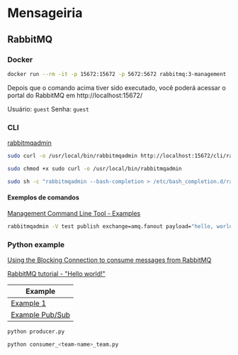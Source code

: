 # Mensageiria 

## RabbitMQ 

### Docker

```BASH
docker run --rm -it -p 15672:15672 -p 5672:5672 rabbitmq:3-management
```

Depois que o comando acima tiver sido executado, você poderá acessar o portal do RabbitMQ em http://localhost:15672/ 

Usuário: `guest`
Senha: `guest`

### CLI 

[rabbitmqadmin](http://localhost:15672/cli/rabbitmqadmin)

```BASH
sudo curl -o /usr/local/bin/rabbitmqadmin http://localhost:15672/cli/rabbitmqadmin

sudo chmod +x sudo curl -o /usr/local/bin/rabbitmqadmin

sudo sh -c "rabbitmqadmin --bash-completion > /etc/bash_completion.d/rabbitmqadmin"
```

#### Exemplos de comandos

[Management Command Line Tool - Examples](https://www.rabbitmq.com/docs/management-cli#examples)

```BASH
rabbitmqadmin -V test publish exchange=amq.fanout payload="hello, world" routing_key=""
```

### Python example

[Using the Blocking Connection to consume messages from RabbitMQ](https://pika.readthedocs.io/en/stable/examples/blocking_consume.html)

[RabbitMQ tutorial - "Hello world!"](https://www.rabbitmq.com/tutorials/tutorial-one-python)

| Example                               |
| ------------------------------------- |
| [Example 1](./mensageiria_example_1/) |
| [Example Pub/Sub](./pub_sub_example/) |

```BASH
python producer.py

python consumer_<team-name>_team.py
```